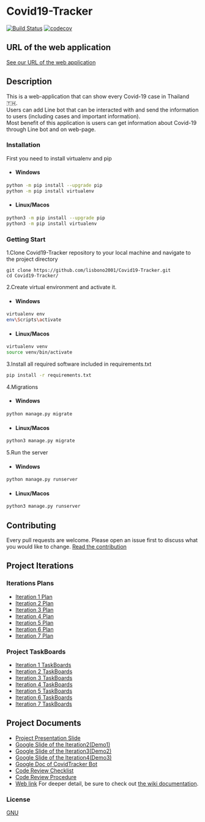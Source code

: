 # Covid19-Tracker
[![Build Status](https://travis-ci.com/ThomasInKU/Covid19-Tracker.svg?branch=master)](https://travis-ci.com/ThomasInKU/Covid19-Tracker) 
[![codecov](https://codecov.io/gh/ThomasInKU/Covid19-Tracker/branch/master/graph/badge.svg)](https://codecov.io/gh/ThomasInKU/Covid19-Tracker)
## URL of the web application
[See our URL of the web application](https://covidtracker-isp.herokuapp.com/)    

## Description
This is a web-application that can show every Covid-19 case in Thailand 🇹🇭.  
Users can add Line bot that can be interacted with and send the information to users  (including cases and important information).  
Most benefit of this application is users can get information about Covid-19 through Line bot and on web-page.

### Installation
First you need to install virtualenv and pip
* #### Windows

```bash
python -m pip install --upgrade pip
python -m pip install virtualenv
```
* #### Linux/Macos
```bash
python3 -m pip install --upgrade pip
python3 -m pip install virtualenv
```

### Getting Start
1.Clone Covid19-Tracker repository to your local machine and navigate to the project directory
```shell
git clone https://github.com/lisbono2001/Covid19-Tracker.git
cd Covid19-Tracker/
```
2.Create virtual environment and activate it.
* #### Windows
```bash
virtualenv env
env\Scripts\activate
```
* #### Linux/Macos
```bash
virtualenv venv
source venv/bin/activate
```
3.Install all required software included in requirements.txt
```bash
pip install -r requirements.txt
```
4.Migrations
* #### Windows
```bash
python manage.py migrate
```
* #### Linux/Macos
```bash
python3 manage.py migrate
```
5.Run the server
* #### Windows
```bash
python manage.py runserver
```
* #### Linux/Macos
```bash
python3 manage.py runserver
```
## Contributing
Every pull requests are welcome. Please open an issue first to discuss what you would like to change.  [Read the contribution](contributing.md)

## Project Iterations  

### Iterations Plans
* [Iteration 1 Plan](https://github.com/ThomasInKU/Covid19-Tracker/wiki/Iteration-1-plan)
* [Iteration 2 Plan](https://github.com/ThomasInKU/Covid19-Tracker/wiki/Iteration-2-plan)
* [Iteration 3 Plan](https://github.com/ThomasInKU/Covid19-Tracker/wiki/Iteration-3-plan)
* [Iteration 4 Plan](https://github.com/ThomasInKU/Covid19-Tracker/wiki/Iteration-4-plan)
* [Iteration 5 Plan](https://github.com/ThomasInKU/Covid19-Tracker/wiki/Iteration-5-plan)
* [Iteration 6 Plan](https://github.com/ThomasInKU/Covid19-Tracker/wiki/Iteration-6-plan)
* [Iteration 7 Plan](https://github.com/ThomasInKU/Covid19-Tracker/wiki/Iteration-7-plan)

### Project TaskBoards    
* [Iteration 1 TaskBoards](https://github.com/ThomasInKU/Covid19-Tracker/projects/1)    
* [Iteration 2 TaskBoards](https://github.com/ThomasInKU/Covid19-Tracker/projects/2)
* [Iteration 3 TaskBoards](https://github.com/ThomasInKU/Covid19-Tracker/projects/3)
* [Iteration 4 TaskBoards](https://github.com/ThomasInKU/Covid19-Tracker/projects/4)
* [Iteration 5 TaskBoards](https://github.com/ThomasInKU/Covid19-Tracker/projects/5)
* [Iteration 6 TaskBoards](https://github.com/ThomasInKU/Covid19-Tracker/projects/6)
* [Iteration 7 TaskBoards](https://github.com/ThomasInKU/Covid19-Tracker/projects/7)

## Project Documents
* [Project Presentation Slide](https://docs.google.com/presentation/d/12TrLN7DaFByj_W0nC0guYkGCF7eRGC-enF77FvVeLyc/edit?usp=sharing)
* [Google Slide of the Iteration2(Demo1)](https://docs.google.com/presentation/d/14qMV3SfXerS6ZqlIU6QqADaq-o9OB24neuZzF2Wg8W4/edit?usp=sharing)
* [Google Slide of the Iteration3(Demo2)](https://docs.google.com/presentation/d/1644cAhMw_56MGKahJRFheus9vtq5G2nMFGxjAxFY4lk/edit?usp=sharing)
* [Google Slide of the Iteration4(Demo3)](https://docs.google.com/presentation/d/1q7hvfviI6Zbfiea9Jx7KZqt6942ZJalaiTW8-VWJNZc/edit?usp=sharing)
* [Google Doc of CovidTracker Bot](https://docs.google.com/document/d/1yZ44ohLjBxY3xdxLnVfxUchmPmGIvRqF8OUgX0xgOpg/edit?usp=sharing)
* [Code Review Checklist](https://github.com/ThomasInKU/Covid19-Tracker/wiki/Code-Review-Checklist)
* [Code Review Procedure](https://github.com/ThomasInKU/Covid19-Tracker/wiki/Code-Review-Procedure)  
* [Web link](https://covidtracker-isp.herokuapp.com/)
  For deeper detail, be sure to check out [the wiki documentation](https://github.com/ThomasInKU/Covid19-Tracker/wiki).

### License
[GNU](LICENSE.md)  
